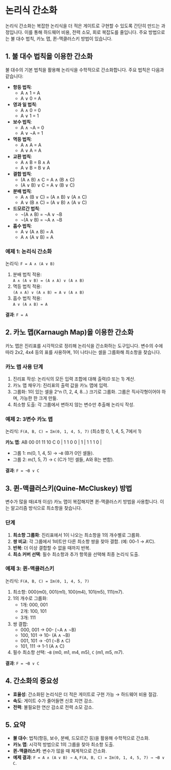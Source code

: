 # 논리식 간소화

논리식 간소화는 복잡한 논리식을 더 적은 게이트로 구현할 수 있도록 간단히 만드는 과정입니다. 이를 통해 하드웨어 비용, 전력 소모, 회로 복잡도를 줄입니다. 주요 방법으로는 불 대수 법칙, 카노 맵, 퀸-맥클러스키 방법이 있습니다.

## 1. 불 대수 법칙을 이용한 간소화
불 대수의 기본 법칙을 활용해 논리식을 수학적으로 간소화합니다. 주요 법칙은 다음과 같습니다:

- **항등 법칙**:
  - A ∧ 1 = A
  - A ∨ 0 = A
- **영과 일 법칙**:
  - A ∧ 0 = 0
  - A ∨ 1 = 1
- **보수 법칙**:
  - A ∧ ¬A = 0
  - A ∨ ¬A = 1
- **멱등 법칙**:
  - A ∧ A = A
  - A ∨ A = A
- **교환 법칙**:
  - A ∧ B = B ∧ A
  - A ∨ B = B ∨ A
- **결합 법칙**:
  - (A ∧ B) ∧ C = A ∧ (B ∧ C)
  - (A ∨ B) ∨ C = A ∨ (B ∨ C)
- **분배 법칙**:
  - A ∧ (B ∨ C) = (A ∧ B) ∨ (A ∧ C)
  - A ∨ (B ∧ C) = (A ∨ B) ∧ (A ∨ C)
- **드모르간 법칙**:
  - ¬(A ∧ B) = ¬A ∨ ¬B
  - ¬(A ∨ B) = ¬A ∧ ¬B
- **흡수 법칙**:
  - A ∨ (A ∧ B) = A
  - A ∧ (A ∨ B) = A

### 예제 1: 논리식 간소화
논리식: `F = A ∧ (A ∨ B)`

1. 분배 법칙 적용:  
   `A ∧ (A ∨ B) = (A ∧ A) ∨ (A ∧ B)`
2. 멱등 법칙 적용:  
   `(A ∧ A) ∨ (A ∧ B) = A ∨ (A ∧ B)`
3. 흡수 법칙 적용:  
   `A ∨ (A ∧ B) = A`

**결과**: `F = A`

## 2. 카노 맵(Karnaugh Map)을 이용한 간소화
카노 맵은 진리표를 시각적으로 정리해 논리식을 간소화하는 도구입니다. 변수의 수에 따라 2x2, 4x4 등의 표를 사용하며, 1이 나타나는 셀을 그룹화해 최소항을 찾습니다.

### 카노 맵 사용 단계
1. 진리표 작성: 논리식의 모든 입력 조합에 대해 출력(0 또는 1) 계산.
2. 카노 맵 채우기: 진리표의 출력 값을 카노 맵에 입력.
3. 그룹화: 1이 있는 셀을 2^n (1, 2, 4, 8…) 크기로 그룹화. 그룹은 직사각형이어야 하며, 가능한 한 크게 만듦.
4. 최소항 도출: 각 그룹에서 변하지 않는 변수만 추출해 논리식 작성.

### 예제 2: 3변수 카노 맵
논리식: `F(A, B, C) = Σm(0, 1, 4, 5, 7)` (최소항 0, 1, 4, 5, 7에서 1)

**카노 맵**:
AB
00 01 11 10
C 0 | 1  1  0  0 |
1 | 1  1  1  0 |

- 그룹 1: m(0, 1, 4, 5) → `¬B` (B가 0인 셀들).
- 그룹 2: m(1, 5, 7) → `C` (C가 1인 셀들, A와 B는 변함).

**결과**: `F = ¬B ∨ C`

## 3. 퀸-맥클러스키(Quine-McCluskey) 방법
변수가 많을 때(4개 이상) 카노 맵이 복잡해지면 퀸-맥클러스키 방법을 사용합니다. 이는 알고리즘 방식으로 최소항을 찾습니다.

### 단계
1. **최소항 그룹화**: 진리표에서 1이 나오는 최소항을 1의 개수별로 그룹화.
2. **쌍 비교**: 각 그룹에서 1비트만 다른 최소항 쌍을 찾아 결합. (예: 00-1 → A’C).
3. **반복**: 더 이상 결합할 수 없을 때까지 반복.
4. **최소 커버 선택**: 필수 최소항과 추가 항목을 선택해 최종 논리식 도출.

### 예제 3: 퀸-맥클러스키
논리식: `F(A, B, C) = Σm(0, 1, 4, 5, 7)`

1. 최소항: 000(m0), 001(m1), 100(m4), 101(m5), 111(m7).
2. 1의 개수로 그룹화:
   - 1개: 000, 001
   - 2개: 100, 101
   - 3개: 111
3. 쌍 결합:
   - 000, 001 → 00- (¬A ∧ ¬B)
   - 100, 101 → 10- (A ∧ ¬B)
   - 001, 101 → -01 (¬B ∧ C)
   - 101, 111 → 1-1 (A ∧ C)
4. 필수 최소항 선택: `¬B` (m0, m1, m4, m5), `C` (m1, m5, m7).

**결과**: `F = ¬B ∨ C`

## 4. 간소화의 중요성
- **효율성**: 간소화된 논리식은 더 적은 게이트로 구현 가능 → 하드웨어 비용 절감.
- **속도**: 게이트 수가 줄어들면 신호 지연 감소.
- **전력**: 불필요한 연산 감소로 전력 소모 감소.

## 5. 요약
- **불 대수**: 법칙(항등, 보수, 분배, 드모르간 등)을 활용해 수학적으로 간소화.
- **카노 맵**: 시각적 방법으로 1의 그룹을 찾아 최소항 도출.
- **퀸-맥클러스키**: 변수가 많을 때 체계적으로 간소화.
- **예제 결과**: `F = A ∧ (A ∨ B) → A`, `F(A, B, C) = Σm(0, 1, 4, 5, 7) → ¬B ∨ C`.
